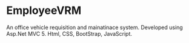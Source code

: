 # EmployeeVRM
An office vehicle requisition and mainatinace system.
Developed using Asp.Net MVC 5. Html, CSS, BootStrap, JavaScript.
